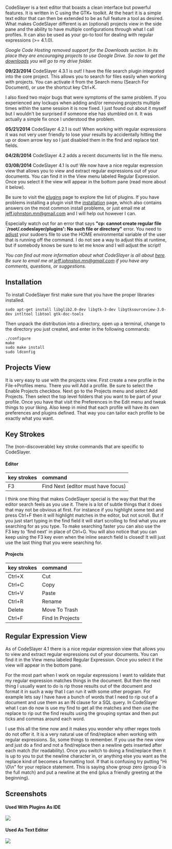 CodeSlayer is a text editor that boasts a clean interface but powerful features. It is written in C using the GTK+ toolkit. At the heart it is a simple text editor that can then be extended to be as full feature a tool as desired. What makes CodeSlayer different is an (optional) projects view in the side pane and the ability to have multiple configurations through what I call profiles. It can also be used as your go-to tool for dealing with regular expressions (>= 4.1.0).

_Google Code Hosting removed support for the Downloads section. In its place they are encouraging projects to use Google Drive. So now to get the [downloads](https://drive.google.com/folderview?id=0BzXLXuBmSmiXYmUtWmhRM0s2ZlU&usp=sharing#list) you will go to my drive folder._

**09/23/2014** CodeSlayer 4.3.1 is out! I have the file search plugin integrated into the core project. This allows you to search for files easily when working with projects. You can activate it from the Search menu (Search For Document), or use the shortcut key Ctrl+K.

I also fixed two major bugs that were symptoms of the same problem. If you experienced any lockups when adding and/or removing projects multiple times within the same session it is now fixed. I just found out about it myself but I wouldn't be surprised if someone else has stumbled on it. It was actually a simple fix once I understood the problem.

**05/21/2014** CodeSlayer 4.2.1 is out! When working with regular expressions it was not very user friendly to lose your results by accidentally hitting the up or down arrow key so I just disabled them in the find and replace text fields.

**04/28/2014** CodeSlayer 4.2 adds a recent documents list in the file menu.

**03/08/2014** CodeSlayer 4.1 Is out! We now have a nice regular expression view that allows you to view and extract regular expressions out of your documents. You can find it in the View menu labeled Regular Expression. Once you select it the view will appear in the bottom pane (read more about it below).

Be sure to visit the [plugins](Plugins.md) page to explore the list of plugins. If you have problems installing a plugin visit the [installation](HowToInstallPlugin.md) page, which also contains answers on the most common install problems, or just email me at jeff.johnston.mn@gmail.com and I will help out however I can.

Especially watch out for an error that says **"cp: cannot create regular file `/root/.codeslayer/plugins': No such file or directory"** error. You need to [adjust](HowToInstallPlugin.md) your sudoers file to use the HOME environmental variable of the user that is running off the command. I do not see a way to adjust this at runtime, but if somebody knows be sure to let me know and I will adjust the script!

_You can find out more information about what CodeSlayer is all about [here](CodeSlayer.md). Be sure to email me at jeff.johnston.mn@gmail.com if you have any comments, questions, or suggestions._

## Installation ##

To install CodeSlayer first make sure that you have the proper libraries installed.

```
sudo apt-get install libglib2.0-dev libgtk-3-dev libgtksourceview-3.0-dev intltool libtool gtk-doc-tools
```

Then unpack the distribution into a directory, open up a terminal, change to the directory you just created, and enter in the following commands:

```
./configure
make
sudo make install
sudo ldconfig
```

## Projects View ##

It is very easy to use with the projects view. First create a new profile in the File->Profiles menu. There you will Add a profile. Be sure to select the Enable Projects checkbox. Next go to the Projects menu and select Add Projects. Then select the top level folders that you want to be part of your profile. Once you have that visit the Preferences in the Edit menu and tweak things to your liking. Also keep in mind that each profile will have its own preferences and plugins defined. That way you can tailor each profile to be exactly what you want.

## Key Strokes ##

The (non-discoverable) key stroke commands that are specific to CodeSlayer.

#### Editor ####

| **key strokes** | **command** |
|:----------------|:------------|
| F3              |  Find Next (editor must have focus) |

I think one thing that makes CodeSlayer special is the way that that the editor search feels as you use it. There is a lot of subtle things that it does that may not be obvious at first. For instance if you highlight some text and press Ctrl+F then it will highlight matches in the editor, but not scroll. But if you just start typing in the find field it will start scrolling to find what you are searching for as you type. To make searching faster you can also use the F3 key to 'find next' in place of Ctrl+G. You will also notice that you can keep using the F3 key even when the inline search field is closed! It will just use the last thing that you were searching for.

#### Projects ####

| **key strokes** | **command** |
|:----------------|:------------|
| Ctrl+X          | Cut         |
| Ctrl+C          | Copy        |
| Ctrl+V          | Paste       |
| Ctrl+R          | Rename      |
| Delete          | Move To Trash |
| Ctrl+F          | Find In Projects |

## Regular Expression View ##

As of CodeSlayer 4.1 there is a nice regular expression view that allows you to view and extract regular expressions out of your documents. You can find it in the View menu labeled Regular Expression. Once you select it the view will appear in the bottom pane.

For the most part when I work on regular expressions I want to validate that my regular expression matches things in the document. But then the next thing I usually want to do is rip those results out of the document and format it in such a way that I can run it with some other program. For example lets say I have have a bunch of words that I need to rip out of a document and use them as an IN clause for a SQL query. In CodeSlayer what I can do now is use my find to get all the matches and then use the replace to rip out the find results using the grouping syntax and then put ticks and commas around each word.

I use this all the time now and it makes you wonder why other regex tools do not offer it. It is a very natural use of find/replace when working with regular expressions. So, some things to remember. If you use the new view and just do a find and not a find/replace then a newline gets inserted after each match (for readability). Once you switch to doing a find/replace then it is up to you to put the newline character in, or anything else you want as the replace kind of becomes a formatting tool. If that is confusing try putting "Hi \0\n" for your replace statement. This is saying show group zero (group 0 is the full match) and put a newline at the end (plus a friendly greeting at the beginning).

## Screenshots ##

#### Used With Plugins As IDE ####

<img src='http://wiki-images.codeslayer.googlecode.com/git/codeslayer.png' />

#### Used As Text Editor ####

<img src='http://wiki-images.codeslayer.googlecode.com/git/codeslayer-text-editor.png' />